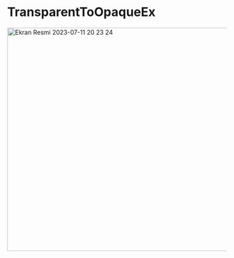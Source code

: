 # TransparentToOpaqueEx

<img width="514" alt="Ekran Resmi 2023-07-11 20 23 24" src="https://github.com/SametBuyukevli/TransparentToOpaqueEx/assets/80046570/ee746b55-5c5a-4596-99c7-42edb7d87732">
